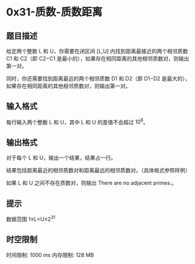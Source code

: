 # 0x31-质数-质数距离

## 题目描述

给定两个整数 L 和 U，你需要在闭区间 [L,U] 内找到距离最接近的两个相邻质数 C1 和 C2（即 C2−C1 是最小的），如果存在相同距离的其他相邻质数对，则输出第一对。

同时，你还需要找到距离最远的两个相邻质数 D1 和 D2（即 D1−D2 是最大的），如果存在相同距离的其他相邻质数对，则输出第一对。

## 输入格式

每行输入两个整数 L 和 U，其中 L 和 U 的差值不会超过 $10^6$。

## 输出格式

对于每个 L 和 U，输出一个结果，结果占一行。

结果包括距离最近的相邻质数对和距离最远的相邻质数对。（具体格式参照样例）

如果 L 和 U 之间不存在质数对，则输出 There are no adjacent primes.。

## 提示

数据范围
1≤L<U≤$2^{31}$

## 时空限制

时间限制: 1000 ms
内存限制: 128 MB
